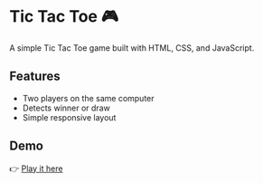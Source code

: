 # Tic Tac Toe 🎮

A simple Tic Tac Toe game built with HTML, CSS, and JavaScript.

## Features
- Two players on the same computer
- Detects winner or draw
- Simple responsive layout

## Demo
👉 [Play it here](https://georgepol10123.github.io/TicTacToe/)

